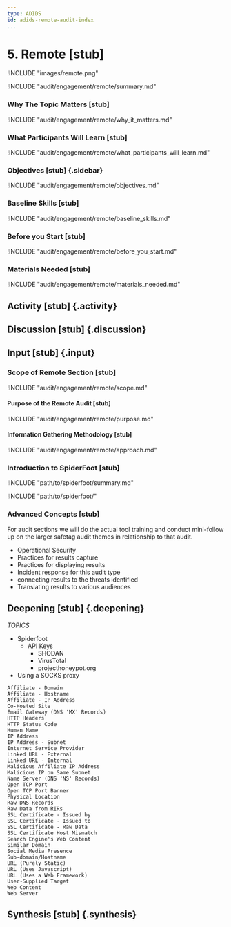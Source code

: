 ```yaml
---
type: ADIDS
id: adids-remote-audit-index
...
```


# 5. Remote [stub]

!INCLUDE "images/remote.png"

!INCLUDE "audit/engagement/remote/summary.md"

### Why The Topic Matters [stub]

!INCLUDE "audit/engagement/remote/why_it_matters.md"

### What Participants Will Learn [stub]

!INCLUDE "audit/engagement/remote/what_participants_will_learn.md"

### Objectives [stub] {.sidebar}

!INCLUDE "audit/engagement/remote/objectives.md"

### Baseline Skills [stub]

!INCLUDE "audit/engagement/remote/baseline_skills.md"

### Before you Start [stub]

<?trainer resources?>
!INCLUDE "audit/engagement/remote/before_you_start.md"

### Materials Needed [stub]

!INCLUDE "audit/engagement/remote/materials_needed.md"

## Activity [stub] {.activity}

<?The activities focus on introducing the user to the scope of this threat or section using an activity that lets them explore the concept without the tool so that they can start tool usage with an existing set of use cases in mind.?>

## Discussion [stub] {.discussion}

<?SAFETAG specific: For Audit discussions the auditor will provide scenarios that allow a trainee to explore ways they would use/focus a auditing technique with the identified risks in the case study provided.?>

## Input [stub] {.input}

<?This is usually the lecture part of the session. The trainer presents on issues, sub-topics and more advanced concepts related to focus of the session. An effective input session is one in which the participants are engages with a range of materials including case studies and there is a give and take in knowledge sharing among trainers and participants.?>

### Scope of Remote Section [stub]

!INCLUDE "audit/engagement/remote/scope.md"

#### Purpose of the Remote Audit [stub]

!INCLUDE "audit/engagement/remote/purpose.md"

#### Information Gathering Methodology  [stub] 

<?step-by-step explanation that is tool agnostic of the audit / approach?>
!INCLUDE "audit/engagement/remote/approach.md"

### Introduction to SpiderFoot [stub]

!INCLUDE "path/to/spiderfoot/summary.md"

!INCLUDE "path/to/spiderfoot/"

### Advanced Concepts  [stub] 

For audit sections we will do the actual tool training and  conduct mini-follow up on the larger safetag audit themes in relationship to that audit.

- Operational Security
- Practices for results capture
- Practices for displaying results
- Incident response for this audit type
- connecting results to the threats identified
- Translating results to various audiences

## Deepening  [stub]  {.deepening}

<?This is the hands-on segment of a session. The deepening will consist of a live experiment with a tool using existing data that has been already parsed, un-parsed data, and an opportunity to capture live data from a static target and the housing training organization using the tool.?>	


*TOPICS*

  * Spiderfoot
    * API Keys
	  * SHODAN
	  * VirusTotal
	  * projecthoneypot.org
  * Using a SOCKS proxy

```
Affiliate - Domain
Affiliate - Hostname
Affiliate - IP Address
Co-Hosted Site
Email Gateway (DNS 'MX' Records)
HTTP Headers
HTTP Status Code
Human Name
IP Address
IP Address - Subnet
Internet Service Provider
Linked URL - External
Linked URL - Internal
Malicious Affiliate IP Address
Malicious IP on Same Subnet
Name Server (DNS 'NS' Records)
Open TCP Port
Open TCP Port Banner
Physical Location
Raw DNS Records
Raw Data from RIRs
SSL Certificate - Issued by
SSL Certificate - Issued to
SSL Certificate - Raw Data
SSL Certificate Host Mismatch
Search Engine's Web Content
Similar Domain
Social Media Presence
Sub-domain/Hostname
URL (Purely Static)
URL (Uses Javascript)
URL (Uses a Web Framework)
User-Supplied Target
Web Content
Web Server
```


## Synthesis  [stub]  {.synthesis}

<?A good training habit is to always summarize the session. Talk about what happened in the session, some of the results of the discussion, what issues were discussed, what solutions were made, and give some more time for participants to ask more questions before the session is closed.?>

